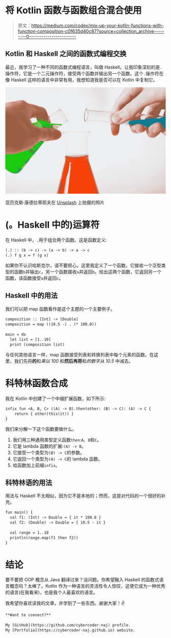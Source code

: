 # 将 Kotlin 函数与函数组合混合使用

> 原文：<https://medium.com/codex/mix-up-your-kotlin-functions-with-function-composition-c0f635d40c87?source=collection_archive---------0----------------------->

## Kotlin 和 Haskell 之间的函数式编程交换

最近，我学习了一种不同的函数式编程语言，叫做 Haskell。让我印象深刻的是`.`操作符，它是一个二元操作符，接受两个函数并输出另一个函数。这个`.`操作符在像 Haskell 这样的语言中非常有用，我想知道我是否可以在 Kotlin 中复制它。

![](img/b1948704d256af4dfb7f055c968ef855.png)

亚历克斯·康德拉蒂耶夫在 [Unsplash](https://unsplash.com?utm_source=medium&utm_medium=referral) 上拍摄的照片

# (。Haskell 中的)运算符

在 Haskell 中，`.`用于组合两个函数。这是函数定义:

```
(.) :: (b -> c) -> (a -> b) -> a -> c
(.) f g x = f (g x) 
```

如果你不认识哈斯克尔，请不要担心。这里我定义了一个函数，它接收一个泛型类型的函数`b`并输出`c`，另一个函数接收`a`并返回`b`。给出这两个函数，它返回另一个函数，该函数接受`a`并返回`c`。

## Haskell 中的用法

我们可以把 map 函数看作是这个主题的一个主要例子。

```
composition :: [Int] -> [Double]
composition = map ((10.5 -) . (* 100.0))

main = do
  let list = [1..10]
  print (composition list)
```

与任何其他语言一样，map 函数接受列表和转换列表中每个元素的函数。在这里，我们先将**的**和*乘以 100* 和**然后再将**和*的数字从 10.5* 中减去。

# 科特林函数合成

我在 Kotlin 中创建了一个中缀扩展函数，如下所示:

```
infix fun <A, B, C> ((A) -> B).then(other: (B) -> C): (A) -> C {
    return { other(this(it)) }
}
```

我们来分解一下这个函数要做什么。

1.  我们用三种通用类型定义函数`then`:`A`、`B`和`C`。
2.  它是 lambda 函数的扩展:`(A) -> B`。
3.  它接受一个类型为`(B) -> C`的参数。
4.  它返回一个类型为`(A) -> C`的 lambda 函数。
5.  给函数加上前缀`infix`。

## 科特林语的用法

用法与 Haskell 不太相似，因为它不是本地的；然而，这是对代码的一个很好的补充。

```
fun main() {
  val f1: (Int) -> Double = { it * 100.0 }
  val f2: (Double) -> Double = { 10.5 - it }

  val range = 1..10
  println(range.map(f1 then f2))
}
```

# 结论

要不要把 OOP 概念从 Java 翻译过来？没问题。你希望融入 Haskell 的函数式语言概念吗？太棒了。Kotlin 作为一种语言的灵活性令人惊叹，这使它成为一种优秀的语言(在我看来)，也是我个人最喜欢的语言。

我希望你喜欢读我的文章，并学到了一些东西。谢谢大家！✌️

```
**Want to connect?**

My [GitHub](https://github.com/cybercoder-naj) profile.
My [Portfolio](https://cybercoder-naj.github.io) website.
```